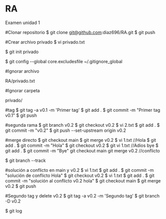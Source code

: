 # RA
Examen unidad 1

#Clonar repositorio
$ git clone git@github.com:diaz696/RA.git
$ git push

#Crear archivo privado
$ vi privado.txt

$ git init privado

$ git config --global core.excludesfile ~/.gitignore_global

#Ignorar archivo

RA/privado.txt

#Ignorar carpeta

privado/

#tag
$ git tag -a v0.1 -m 'Primer tag'
$ git add .
$ git commit -m "Primer tag v0.1"
$ git push


#segunda rama
$ git branch v0.2
$ git checkout v0.2
$ vi 2.txt
$ git add .
$ git commit -m "v0.2"
$ git push --set-upstream origin v0.2


#merge directo
$ git checkout main
$ git merge v0.2
$ vi 1.txt  //Hola
$ git add .
$ git commit -m "Hola"
$ git checkout v0.2
$ git vi 1.txt //Adios bye
$ git add .
$ git commit -m "Bye"
git checkout main
git merge v0.2 //conflicto

$ git branch --track

#solución a conflicto en main y v0.2
$ vi 1.txt
$ git add .
$ git commit -m "solución de conflicto Hola"
$ git checkout v0.2
$ vi 1.txt
$ git add .
$ git commit -m "solución al conflicto v0.2 hola"
$ git checkout main
$ git merge v0.2
$ git push

#Segundo tag y delete v0.2
$ git tag -a v0.2 -m 'Segundo tag'
$ git branch -D v0.2

$ git log
